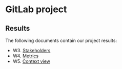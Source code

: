 # GitLab project


## Results

The following documents contain our project results:

* W3. [Stakeholders](Stakeholders.md)
* W4. [Metrics](Metrics.md)
* W5. [Context view](ContextView.md)